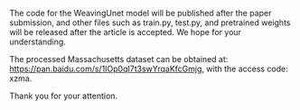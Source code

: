 The code for the WeavingUnet model will be published after the paper submission, and other files such as train.py, test.py, and pretrained weights will be released after the article is accepted. We hope for your understanding.

The processed Massachusetts dataset can be obtained at: https://pan.baidu.com/s/1IOp0qI7t3swYrqaKfcGmjg, with the access code: xzma.

Thank you for your attention.
